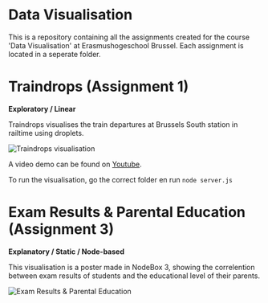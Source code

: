 # Data Visualisation

This is a repository containing all the assignments created for the course 'Data Visualisation' at Erasmushogeschool Brussel.
Each assignment is located in a seperate folder.

# Traindrops (Assignment 1)

**Exploratory / Linear**

Traindrops visualises the train departures at Brussels South station in railtime using droplets.   

![Traindrops visualisation](https://loggrblog.files.wordpress.com/2019/01/traindrops.png)   

A video demo can be found on [Youtube](https://youtu.be/nHyrRg0q7kE).   

To run the visualisation, go the correct folder en run `node server.js`

# Exam Results & Parental Education (Assignment 3)

**Explanatory / Static / Node-based**

This visualisation is a poster made in NodeBox 3, showing the correlention between exam results of students and the educational level of their parents.   

![Exam Results & Parental Education](https://loggrblog.files.wordpress.com/2019/01/exams_viz.jpg?w=600)